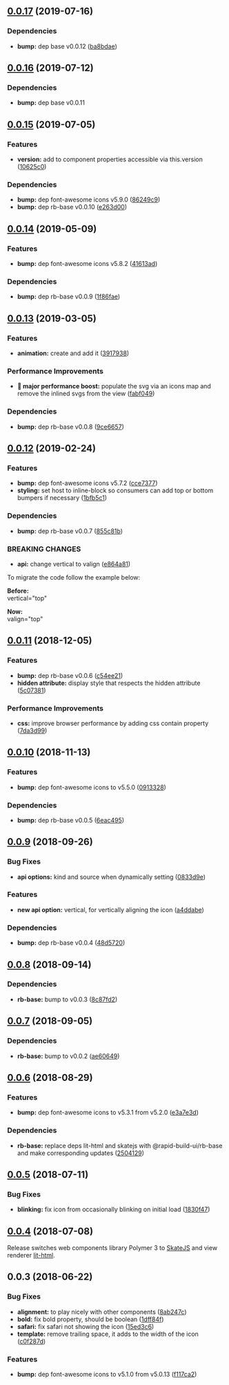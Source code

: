 ## [0.0.17](https://github.com/rapid-build-ui/rb-icon/compare/v0.0.16...v0.0.17) (2019-07-16)


### Dependencies

* **bump:** dep base v0.0.12 ([ba8bdae](https://github.com/rapid-build-ui/rb-icon/commit/ba8bdae))



## [0.0.16](https://github.com/rapid-build-ui/rb-icon/compare/v0.0.15...v0.0.16) (2019-07-12)


### Dependencies

* **bump:** dep base v0.0.11



## [0.0.15](https://github.com/rapid-build-ui/rb-icon/compare/v0.0.14...v0.0.15) (2019-07-05)


### Features

* **version:** add to component properties accessible via this.version ([10625c0](https://github.com/rapid-build-ui/rb-icon/commit/10625c0))


### Dependencies

* **bump:** dep font-awesome icons v5.9.0 ([86249c9](https://github.com/rapid-build-ui/rb-icon/commit/86249c9))
* **bump:** dep rb-base v0.0.10 ([e263d00](https://github.com/rapid-build-ui/rb-icon/commit/e263d00))



## [0.0.14](https://github.com/rapid-build-ui/rb-icon/compare/v0.0.13...v0.0.14) (2019-05-09)


### Features

* **bump:** dep font-awesome icons v5.8.2 ([41613ad](https://github.com/rapid-build-ui/rb-icon/commit/41613ad))


### Dependencies

* **bump:** dep rb-base v0.0.9 ([1f86fae](https://github.com/rapid-build-ui/rb-icon/commit/1f86fae))



## [0.0.13](https://github.com/rapid-build-ui/rb-icon/compare/v0.0.12...v0.0.13) (2019-03-05)


### Features

* **animation:** create and add it ([3917938](https://github.com/rapid-build-ui/rb-icon/commit/3917938))


### Performance Improvements

* **🚀 major performance boost:** populate the svg via an icons map and remove the inlined svgs from the view ([fabf049](https://github.com/rapid-build-ui/rb-icon/commit/fabf049))


### Dependencies

* **bump:** dep rb-base v0.0.8 ([9ce6657](https://github.com/rapid-build-ui/rb-icon/commit/9ce6657))



## [0.0.12](https://github.com/rapid-build-ui/rb-icon/compare/v0.0.11...v0.0.12) (2019-02-24)


### Features

* **bump:** dep font-awesome icons v5.7.2 ([cce7377](https://github.com/rapid-build-ui/rb-icon/commit/cce7377))
* **styling:** set host to inline-block so consumers can add top or bottom bumpers if necessary ([1bfb5c1](https://github.com/rapid-build-ui/rb-icon/commit/1bfb5c1))


### Dependencies

* **bump:** dep rb-base v0.0.7 ([855c81b](https://github.com/rapid-build-ui/rb-icon/commit/855c81b))


### BREAKING CHANGES

* **api:** change vertical to valign ([e864a81](https://github.com/rapid-build-ui/rb-icon/commit/e864a81))

To migrate the code follow the example below:

**Before:**  
vertical="top"

**Now:**  
valign="top"



## [0.0.11](https://github.com/rapid-build-ui/rb-icon/compare/v0.0.10...v0.0.11) (2018-12-05)


### Features

* **bump:** dep rb-base v0.0.6 ([c54ee21](https://github.com/rapid-build-ui/rb-icon/commit/c54ee21))
* **hidden attribute:** display style that respects the hidden attribute ([5c07381](https://github.com/rapid-build-ui/rb-icon/commit/5c07381))


### Performance Improvements

* **css:** improve browser performance by adding css contain property ([7da3d99](https://github.com/rapid-build-ui/rb-icon/commit/7da3d99))



## [0.0.10](https://github.com/rapid-build-ui/rb-icon/compare/v0.0.9...v0.0.10) (2018-11-13)


### Features

* **bump:** dep font-awesome icons to v5.5.0 ([0913328](https://github.com/rapid-build-ui/rb-icon/commit/0913328))


### Dependencies

* **bump:** dep rb-base v0.0.5 ([6eac495](https://github.com/rapid-build-ui/rb-icon/commit/6eac495))



## [0.0.9](https://github.com/rapid-build-ui/rb-icon/compare/v0.0.8...v0.0.9) (2018-09-26)


### Bug Fixes

* **api options:** kind and source when dynamically setting ([0833d9e](https://github.com/rapid-build-ui/rb-icon/commit/0833d9e))


### Features

* **new api option:** vertical, for vertically aligning the icon ([a4ddabe](https://github.com/rapid-build-ui/rb-icon/commit/a4ddabe))


### Dependencies

* **bump:** dep rb-base v0.0.4 ([48d5720](https://github.com/rapid-build-ui/rb-icon/commit/48d5720))



## [0.0.8](https://github.com/rapid-build-ui/rb-icon/compare/v0.0.7...v0.0.8) (2018-09-14)


### Dependencies

* **rb-base:** bump to v0.0.3 ([8c87fd2](https://github.com/rapid-build-ui/rb-icon/commit/8c87fd2))



## [0.0.7](https://github.com/rapid-build-ui/rb-icon/compare/v0.0.6...v0.0.7) (2018-09-05)


### Dependencies

* **rb-base:** bump to v0.0.2 ([ae60649](https://github.com/rapid-build-ui/rb-icon/commit/ae60649))



## [0.0.6](https://github.com/rapid-build-ui/rb-icon/compare/v0.0.5...v0.0.6) (2018-08-29)


### Features

* **bump:** dep font-awesome icons to v5.3.1 from v5.2.0 ([e3a7e3d](https://github.com/rapid-build-ui/rb-icon/commit/e3a7e3d))


### Dependencies

* **rb-base:** replace deps lit-html and skatejs with @rapid-build-ui/rb-base and make corresponding updates ([2504129](https://github.com/rapid-build-ui/rb-icon/commit/2504129))



## [0.0.5](https://github.com/rapid-build-ui/rb-icon/compare/v0.0.4...v0.0.5) (2018-07-11)


### Bug Fixes

* **blinking:** fix icon from occasionally blinking on initial load ([1830f47](https://github.com/rapid-build-ui/rb-icon/commit/1830f47))



## [0.0.4](https://github.com/rapid-build-ui/rb-icon/compare/v0.0.3...v0.0.4) (2018-07-08)


Release switches web components library Polymer 3 to
[SkateJS](http://skatejs.netlify.com/) and view renderer
[lit-html](https://polymer.github.io/lit-html/).



## 0.0.3 (2018-06-22)


### Bug Fixes

* **alignment:** to play nicely with other components ([8ab247c](https://github.com/rapid-build-ui/rb-icon/commit/8ab247c))
* **bold:** fix bold property, should be boolean ([1dff84f](https://github.com/rapid-build-ui/rb-icon/commit/1dff84f))
* **safari:** fix safari not showing the icon ([15ed3c6](https://github.com/rapid-build-ui/rb-icon/commit/15ed3c6))
* **template:** remove trailing space, it adds to the width of the icon ([c0f287d](https://github.com/rapid-build-ui/rb-icon/commit/c0f287d))


### Features

* **bump:** dep font-awesome icons to v5.1.0 from v5.0.13 ([f117ca2](https://github.com/rapid-build-ui/rb-icon/commit/f117ca2))


